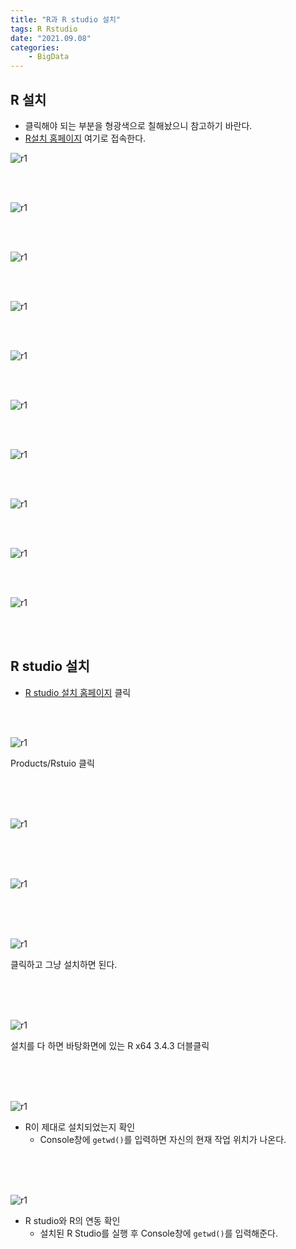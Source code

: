 ```yaml
---
title: "R과 R studio 설치"
tags: R Rstudio
date: "2021.09.08"
categories: 
    - BigData
---
```


## R 설치
- 클릭해야 되는 부분을 형광색으로 칠해놨으니 참고하기 바란다.
- [R설치 홈페이지](http://cran.nexr.com/) 여기로 접속한다.<br>

![r1](/assets/images/r1.PNG)

<br>
<br>

![r1](/assets/images/r2.PNG)

<br>
<br>

![r1](/assets/images/r3.PNG)

<br>
<br>

![r1](/assets/images/r4.PNG)

<br>
<br>

![r1](/assets/images/r5.PNG)

<br>
<br>

![r1](/assets/images/r6.PNG)

<br>
<br>

![r1](/assets/images/r7.PNG)

<br>
<br>

![r1](/assets/images/r8.PNG)

<br>
<br>

![r1](/assets/images/r9.PNG)

<br>
<br>

![r1](/assets/images/r10.PNG)

<br>
<br>

## R studio 설치
- [R studio 설치 홈페이지](https://www.rstudio.com/) 클릭

<br>
<br>

![r1](/assets/images/rstu1.png)

Products/Rstuio 클릭

<br>
<br>
<br>

![r1](/assets/images/rstu2.PNG)

<br>
<br>
<br>

![r1](/assets/images/rstu3.PNG)

<br>
<br>
<br>

![r1](/assets/images/rstu4.PNG)

클릭하고 그냥 설치하면 된다.

<br>
<br>
<br>

![r1](/assets/images/rstu5.PNG)

설치를 다 하면 바탕화면에 있는 R x64 3.4.3 더블클릭

<br>
<br>
<br>

![r1](/assets/images/rstu6.PNG)

- R이 제대로 설치되었는지 확인
    - Console창에 `getwd()`를 입력하면 자신의 현재 작업 위치가 나온다.

<br>
<br>
<br>

![r1](/assets/images/rstu7.PNG)

- R studio와 R의 연동 확인
    - 설치된 R Studio를 실행 후 Console창에 `getwd()`를 입력해준다. 